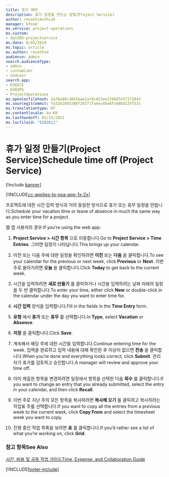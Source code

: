 ```yaml
---
title: 휴가 예약
description: 휴가 일정을 만드는 방법(Project Service)
author: revathimuthiah
manager: kfend
ms.service: project-operations
ms.custom:
- dyn365-projectservice
ms.date: 8/03/2018
ms.topic: article
ms.author: revathim
audience: Admin
search.audienceType:
- admin
- customizer
- enduser
search.app:
- D365CE
- D365PS
- ProjectOperations
ms.openlocfilehash: 2a78a80c3841bae1a7dc923ee1f60d7e571f2041
ms.sourcegitcommit: fa32b1893286f20271fa4ec4be8fc68bd135f53c
ms.translationtype: HT
ms.contentlocale: ko-KR
ms.lasthandoff: 02/15/2021
ms.locfileid: "5282611"
---
```

# <a name="schedule-time-off-project-service"></a><span data-ttu-id="d58df-103">휴가 일정 만들기(Project Service)</span><span class="sxs-lookup"><span data-stu-id="d58df-103">Schedule time off (Project Service)</span></span>

[!include [banner](../includes/psa-now-project-operations.md)]

[!INCLUDE[cc-applies-to-psa-app-1x-2x](../includes/cc-applies-to-psa-app-1x-2x.md)]

<span data-ttu-id="d58df-104">프로젝트에 대한 시간 입력 방식과 거의 동일한 방식으로 휴가 또는 휴무 일정을 만듭니다.</span><span class="sxs-lookup"><span data-stu-id="d58df-104">Schedule your vacation time or leave of absence in much the same way as you enter time for a project.</span></span>  
  
 <span data-ttu-id="d58df-105">웹 앱 사용자의 경우:</span><span class="sxs-lookup"><span data-stu-id="d58df-105">If you’re using the web app:</span></span>  
  
1.  <span data-ttu-id="d58df-106">**Project Service > 시간 항목** 으로 이동합니다.</span><span class="sxs-lookup"><span data-stu-id="d58df-106">Go to **Project Service > Time Entries**.</span></span> <span data-ttu-id="d58df-107">그러면 일정이 나타납니다.</span><span class="sxs-lookup"><span data-stu-id="d58df-107">This brings up your calendar.</span></span>  
  
2.  <span data-ttu-id="d58df-108">이전 또는 다음 주에 대한 일정을 확인하려면 **이전** 또는 **다음** 을 클릭합니다.</span><span class="sxs-lookup"><span data-stu-id="d58df-108">To see your calendar for the previous or next week, click **Previous** or **Next**.</span></span> <span data-ttu-id="d58df-109">이번 주로 돌아가려면 **오늘** 을 클릭합니다.</span><span class="sxs-lookup"><span data-stu-id="d58df-109">Click **Today** to get back to the current week.</span></span>  
  
3.  <span data-ttu-id="d58df-110">시간을 입력하려면 **새로 만들기** 를 클릭하거나 시간을 입력하려는 날짜 아래의 일정을 두 번 클릭합니다.</span><span class="sxs-lookup"><span data-stu-id="d58df-110">To enter your time, either click **New** or double-click in the calendar under the day you want to enter time for.</span></span>  
  
4.  <span data-ttu-id="d58df-111">**시간 입력** 양식을 입력합니다.</span><span class="sxs-lookup"><span data-stu-id="d58df-111">Fill in the fields in the **Time Entry** form.</span></span>  
  
5.  <span data-ttu-id="d58df-112">**유형** 에서 **휴가** 또는 **휴무** 를 선택합니다.</span><span class="sxs-lookup"><span data-stu-id="d58df-112">In **Type**, select **Vacation** or **Absence**.</span></span>  
  
6.  <span data-ttu-id="d58df-113">**저장** 을 클릭합니다.</span><span class="sxs-lookup"><span data-stu-id="d58df-113">Click **Save**.</span></span>  
  
7.  <span data-ttu-id="d58df-114">계속해서 해당 주에 대한 시간을 입력합니다.</span><span class="sxs-lookup"><span data-stu-id="d58df-114">Continue entering time for the week.</span></span> <span data-ttu-id="d58df-115">입력을 완료하고 입력 내용에 대해 확인한 후 이상이 없으면 **전송** 을 클릭합니다.</span><span class="sxs-lookup"><span data-stu-id="d58df-115">When you’re done and everything looks correct, click **Submit**.</span></span> <span data-ttu-id="d58df-116">관리자가 휴가를 검토하고 승인합니다.</span><span class="sxs-lookup"><span data-stu-id="d58df-116">A manager will review and approve your time off.</span></span>  
  
8.  <span data-ttu-id="d58df-117">이미 제출한 항목을 변경하려면 일정에서 항목을 선택한 다음 **회수** 를 클릭합니다.</span><span class="sxs-lookup"><span data-stu-id="d58df-117">If you want to change an entry that you already submitted, select the entry in your calendar, and then click **Recall**.</span></span>  
  
9. <span data-ttu-id="d58df-118">이번 주로 지난 주의 모든 항목을 복사하려면 **복사해 오기** 를 클릭하고 복사하려는 작업표 주를 선택합니다.</span><span class="sxs-lookup"><span data-stu-id="d58df-118">If you want to copy all the entries from a previous week to the current week, click **Copy From** and select the timesheet week you want to copy.</span></span>  
  
10. <span data-ttu-id="d58df-119">진행 중인 작업 목록을 보려면 **표** 를 클릭합니다.</span><span class="sxs-lookup"><span data-stu-id="d58df-119">If you’d rather see a list of what you’re working on, click **Grid**.</span></span>  
  
### <a name="see-also"></a><span data-ttu-id="d58df-120">참고 항목</span><span class="sxs-lookup"><span data-stu-id="d58df-120">See Also</span></span>  
 [<span data-ttu-id="d58df-121">시간, 비용 및 공동 작업 가이드</span><span class="sxs-lookup"><span data-stu-id="d58df-121">Time, Expense, and Collaboration Guide</span></span>](../psa/time-expense-collaboration-guide.md)


[!INCLUDE[footer-include](../includes/footer-banner.md)]